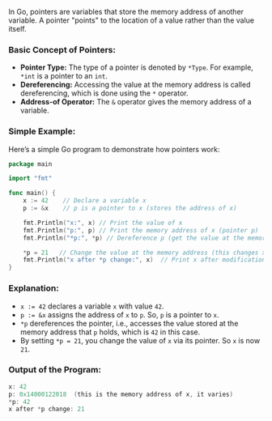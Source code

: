 In Go, pointers are variables that store the memory address of another variable. A pointer "points" to the location of a value rather than the value itself.

### Basic Concept of Pointers:

- **Pointer Type:** The type of a pointer is denoted by `*Type`. For example, `*int` is a pointer to an `int`.
- **Dereferencing:** Accessing the value at the memory address is called dereferencing, which is done using the `*` operator.
- **Address-of Operator:** The `&` operator gives the memory address of a variable.

### Simple Example:

Here’s a simple Go program to demonstrate how pointers work:

```go
package main

import "fmt"

func main() {
    x := 42    // Declare a variable x
    p := &x    // p is a pointer to x (stores the address of x)

    fmt.Println("x:", x) // Print the value of x
    fmt.Println("p:", p) // Print the memory address of x (pointer p)
    fmt.Println("*p:", *p) // Dereference p (get the value at the memory address)

    *p = 21   // Change the value at the memory address (this changes x)
    fmt.Println("x after *p change:", x)  // Print x after modification
}

```

### Explanation:

- `x := 42` declares a variable `x` with value `42`.
- `p := &x` assigns the address of `x` to `p`. So, `p` is a pointer to `x`.
- `*p` dereferences the pointer, i.e., accesses the value stored at the memory address that `p` holds, which is `42` in this case.
- By setting `*p = 21`, you change the value of `x` via its pointer. So `x` is now `21`.

### Output of the Program:

```go
x: 42
p: 0x14000122018  (this is the memory address of x, it varies)
*p: 42
x after *p change: 21
```
